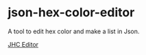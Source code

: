 # json-hex-color-editor
A tool to edit hex color and make a list in Json.


[JHC Editor](https://psxninja.github.io/json-hex-color-editor/)